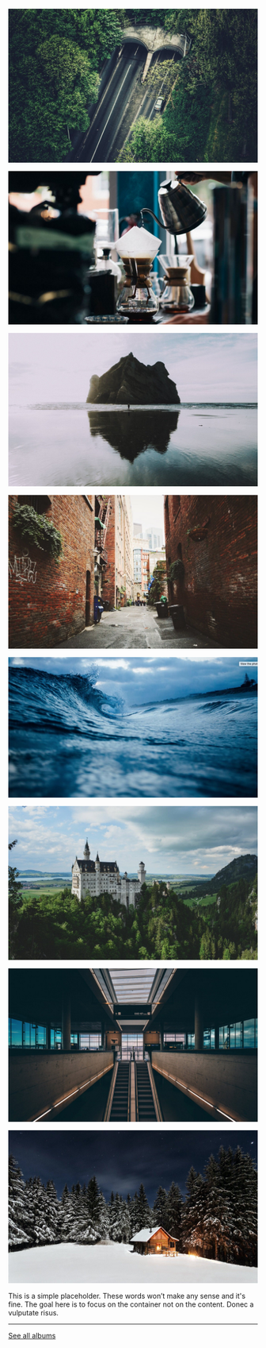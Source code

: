 
![](https://raw.githubusercontent.com/firepress-org/themes-content/master/112_readiness/images/album-one/pascal-trip_101.jpg)

![](https://raw.githubusercontent.com/firepress-org/themes-content/master/112_readiness/images/album-one/pascal-trip_102.jpg)

![](https://raw.githubusercontent.com/firepress-org/themes-content/master/112_readiness/images/album-one/pascal-trip_103.jpg)

![](https://raw.githubusercontent.com/firepress-org/themes-content/master/112_readiness/images/album-one/pascal-trip_104.jpg)

![](https://raw.githubusercontent.com/firepress-org/themes-content/master/112_readiness/images/album-one/pascal-trip_105.jpg)

![](https://raw.githubusercontent.com/firepress-org/themes-content/master/112_readiness/images/album-one/pascal-trip_106.jpg)

![](https://raw.githubusercontent.com/firepress-org/themes-content/master/112_readiness/images/album-one/pascal-trip_107.jpg)

![](https://raw.githubusercontent.com/firepress-org/themes-content/master/112_readiness/images/album-one/pascal-trip_108.jpg)

This is a simple placeholder. These words won’t make any sense and it's fine. The goal here is to focus on the container not on the content. Donec a vulputate risus.

---

<a href="/focusing-on-pictures/" class="button button-block button-primary button-rounded">See all albums</a><br>